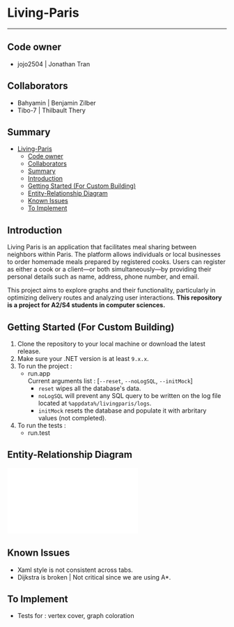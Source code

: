 # Living-Paris

---

## Code owner
- jojo2504 | Jonathan Tran
  
## Collaborators
- Bahyamin | Benjamin Zilber
- Tibo-7 | Thilbault Thery

## Summary
- [Living-Paris](#living-paris)
  - [Code owner](#code-owner)
  - [Collaborators](#collaborators)
  - [Summary](#summary)
  - [Introduction](#introduction)
  - [Getting Started (For Custom Building)](#getting-started-for-custom-building)
  - [Entity-Relationship Diagram](#entity-relationship-diagram)
  - [Known Issues](#known-issues)
  - [To Implement](#to-implement)

## Introduction
Living Paris is an application that facilitates meal sharing between neighbors within Paris. The platform allows individuals or local businesses to order homemade meals prepared by registered cooks. Users can register as either a cook or a client—or both simultaneously—by providing their personal details such as name, address, phone number, and email.

This project aims to explore graphs and their functionality, particularly in optimizing delivery routes and analyzing user interactions.
**This repository is a project for A2/S4 students in computer sciences.**

## Getting Started (For Custom Building)
1. Clone the repository to your local machine or download the latest release.
2. Make sure your .NET version is at least `9.x.x`.
3. To run the project : 
    - run.app \
      Current arguments list : [`--reset`, `--noLogSQL`, `--initMock`]
      - `reset` wipes all the database's data.
      - `noLogSQL` will prevent any SQL query to be written on the log file located at `%appdata%/livingparis/logs`. 
      - `initMock` resets the database and populate it with arbritary values (not completed).
4. To run the tests :
    - run.test
     
## Entity-Relationship Diagram
![Entity Association Diagram](markdownassets/Image/EA-diagram.pdf)

## Known Issues
- Xaml style is not consistent across tabs.
- Dijkstra is broken | Not critical since we are using A*.

## To Implement
- Tests for : vertex cover, graph coloration
